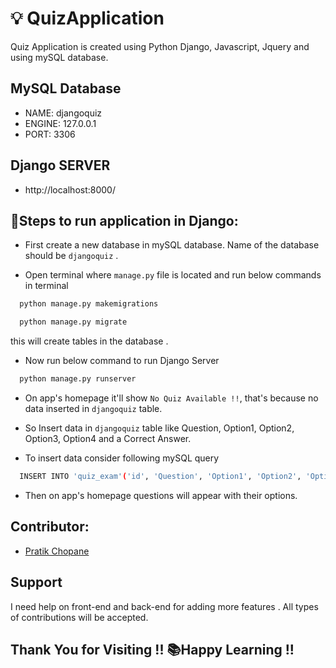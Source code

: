# 💡 QuizApplication

Quiz Application is created using Python Django, Javascript, Jquery and using mySQL database. 

## MySQL Database
 - NAME: djangoquiz
 - ENGINE: 127.0.0.1
 - PORT: 3306


## Django SERVER 
 - http://localhost:8000/

## 🔨Steps to run application in Django:
 - First create a new database in mySQL database. Name of the database should be `djangoquiz` .

 -  Open terminal where `manage.py` file is located and run below commands in terminal
```bash
  python manage.py makemigrations
```

```bash
  python manage.py migrate
```

  this will create tables in the database .

 - Now run below command to run Django Server 
```bash
  python manage.py runserver
```

 - On app's homepage it'll show `No Quiz Available !!`, that's because no data inserted in `djangoquiz` table.

 - So Insert data in `djangoquiz` table like Question, Option1, Option2, Option3, Option4 and a Correct Answer.

 - To insert data consider following mySQL query 
```bash
  INSERT INTO 'quiz_exam'('id', 'Question', 'Option1', 'Option2', 'Option3', 'Option4', 'Answer') VALUES ('[value-1]','[value-2]','[value-3]','[value-4]','[value-5]','[value-6]','[value-7]')
```

 - Then on app's homepage questions will appear with their options.


## Contributor:
 - [Pratik Chopane](https://github.com/prateiku)

## Support
I need help on front-end and back-end for adding more features .
All types of contributions will be accepted. 


## Thank You for Visiting !! 📚Happy Learning !!